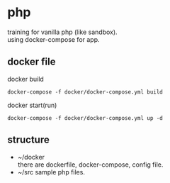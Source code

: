 # php

training for vanilla php (like sandbox).  
using docker-compose for app.

## docker file

docker build
```
docker-compose -f docker/docker-compose.yml build
```

docker start(run)
```
docker-compose -f docker/docker-compose.yml up -d
```

## structure

- ~/docker  
there are dockerfile, docker-compose, config file.  
- ~/src
sample php files.  
